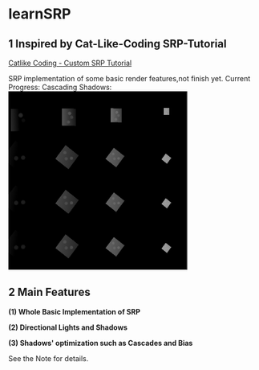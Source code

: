 # learnSRP

## 1 Inspired by Cat-Like-Coding SRP-Tutorial

[Catlike Coding - Custom SRP Tutorial](https://catlikecoding.com/unity/tutorials/custom-srp/)

SRP implementation of some basic render features,not finish yet.
Current Progress: Cascading Shadows:
![Cascades](Cascades.PNG)

## 2 Main Features

**(1) Whole Basic Implementation of SRP**

**(2) Directional Lights and Shadows**

**(3) Shadows' optimization such as Cascades and Bias**

See the Note for details.
